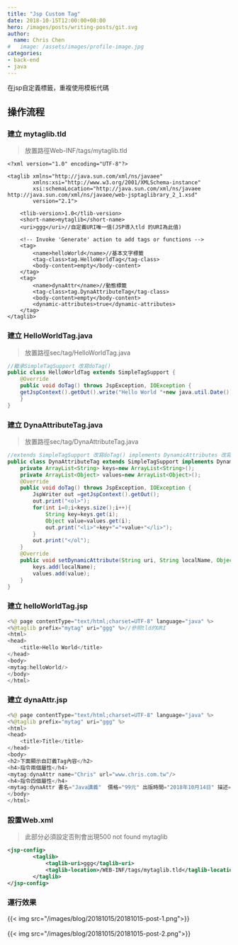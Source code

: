 ```yaml
---
title: "Jsp Custom Tag"
date: 2018-10-15T12:00:00+08:00
hero: /images/posts/writing-posts/git.svg
author:
  name: Chris Chen
#   image: /assets/images/profile-image.jpg
categories:
- back-end
- java
---
```


在jsp自定義標籤，重複使用模板代碼
<!--more-->
## 操作流程

### 建立 mytaglib.tld  
>放置路徑Web-INF/tags/mytaglib.tld
```tld
<?xml version="1.0" encoding="UTF-8"?>

<taglib xmlns="http://java.sun.com/xml/ns/javaee"
        xmlns:xsi="http://www.w3.org/2001/XMLSchema-instance"
        xsi:schemaLocation="http://java.sun.com/xml/ns/javaee http://java.sun.com/xml/ns/javaee/web-jsptaglibrary_2_1.xsd"
        version="2.1">

    <tlib-version>1.0</tlib-version>
    <short-name>mytaglib</short-name>
    <uri>ggg</uri>//自定義URI唯一值(JSP導入tld 的URI為此值)

    <!-- Invoke 'Generate' action to add tags or functions -->
    <tag>
        <name>helloWorld</name>//基本文字標籤
        <tag-class>tag.HelloWorldTag</tag-class>
        <body-content>empty</body-content>
    </tag>
    <tag>
        <name>dynaAttr</name>//動態標籤
        <tag-class>tag.DynaAttributeTag</tag-class>
        <body-content>empty</body-content>
        <dynamic-attributes>true</dynamic-attributes>
    </tag>
</taglib>
```

### 建立 HelloWorldTag.java
>放置路徑sec/tag/HelloWorldTag.java
```java
//繼承SimpleTagSupport 改寫doTag()
public class HelloWorldTag extends SimpleTagSupport {
    @Override
    public void doTag() throws JspException, IOException {
    getJspContext().getOut().write("Hello World "+new java.util.Date());
    }
}
```

### 建立 DynaAttributeTag.java
>放置路徑sec/tag/DynaAttributeTag.java
```java
//extends SimpleTagSupport 改寫doTag() implements DynamicAttributes 改寫 setDynamicAttribute()
public class DynaAttributeTag extends SimpleTagSupport implements DynamicAttributes {
    private ArrayList<String> keys=new ArrayList<String>();
    private ArrayList<Object> values=new ArrayList<Object>();
    @Override
    public void doTag() throws JspException, IOException {
        JspWriter out =getJspContext().getOut();
        out.print("<ol>");
        for(int i=0;i<keys.size();i++){
            String key=keys.get(i);
            Object value=values.get(i);
            out.print("<li>"+key+"="+value+"</li>");
        }
        out.print("</ol");
    }
    @Override
    public void setDynamicAttribute(String uri, String localName, Object value) throws JspException {
        keys.add(localName);
        values.add(value);
    }
}
```

### 建立 helloWorldTag.jsp
```java
<%@ page contentType="text/html;charset=UTF-8" language="java" %>
<%@taglib prefix="mytag" uri="ggg" %>//參照tld的URI
<html>
<head>
    <title>Hello World</title>
</head>
<body>
<mytag:helloWorld/>
</body>
</html>
```

### 建立 dynaAttr.jsp
```java
<%@ page contentType="text/html;charset=UTF-8" language="java" %>
<%@taglib prefix="mytag" uri="ggg" %>
<html>
<head>
    <title>Title</title>
</head>
<body>
<h2>下面顯示自訂義Tag內容</h2>
<h4>指令兩個屬性</h4>
<mytag:dynaAttr name="Chris" url="www.chris.com.tw"/>
<h4>指令四個屬性</h4>
<mytag:dynaAttr 書名="Java講義"  價格="99元" 出版時間="2018年10月14日" 描述="Java教學書" />
</body>
</html>
```

### 設置Web.xml
>此部分必須設定否則會出現500 not found mytaglib
```xml
<jsp-config>
        <taglib>
            <taglib-uri>ggg</taglib-uri>
            <taglib-location>/WEB-INF/tags/mytaglib.tld</taglib-location>
        </taglib>
</jsp-config>
```

### 運行效果
{{< img src="/images/blog/20181015/20181015-post-1.png">}}
<br>
<br>
{{< img src="/images/blog/20181015/20181015-post-2.png">}}
